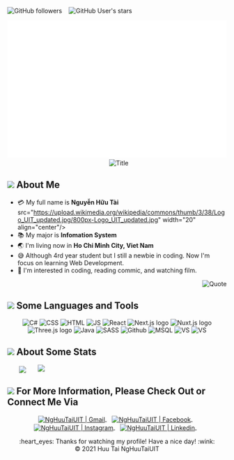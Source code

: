 <img alt="GitHub followers" src="https://img.shields.io/github/followers/NgHuuTaiUIT?style=social"> &nbsp;&nbsp; <img alt="GitHub User's stars" src="https://img.shields.io/github/stars/NgHuuTaiUIT?style=social"> &nbsp;&nbsp; 

<div align="center">
  <a href="#" target="_blank">
  <img src="svg/bg.svg" width="1200" alt="Click to see the source" />
</a>
  &nbsp;
  <img src="https://readme-typing-svg.herokuapp.com?font=Architects+Daughter&color=%2338C2FF&size=50&center=true&vCenter=true&height=60&width=600&lines=Hello!+I'm+Huu+Tai;I'm+Front-end+Dev+!;Welcome+to+my+profile!" alt="Title"></img>
</div>

## <img src="https://raw.githubusercontent.com/nixin72/nixin72/master/wave.gif" width="50"></img> About Me

- :credit_card: My full name is **Nguyễn Hữu Tài**
src="https://upload.wikimedia.org/wikipedia/commons/thumb/3/38/Logo_UIT_updated.jpg/800px-Logo_UIT_updated.jpg" width="20" align="center"/>
- :books: My major is **Infomation System**
- :earth_asia: I'm living now in **Ho Chi Minh City, Viet Nam**
- :sweat_smile: Although 4rd year student but I still a newbie in coding. Now I'm focus on learning Web Development.
- :monocle_face: I'm interested in coding, reading commic, and watching film.
<div align="right">

![Quote](https://github-readme-quotes.herokuapp.com/quote?theme=onedark&animation=default&layout=default&font=default)

</div>


## <img src="https://media2.giphy.com/media/QssGEmpkyEOhBCb7e1/giphy.gif?cid=ecf05e47a0n3gi1bfqntqmob8g9aid1oyj2wr3ds3mg700bl&rid=giphy.gif" width="50"> Some Languages and Tools
<p align="center">
  <img src="https://img.shields.io/badge/C%23-239120?style=for-the-badge&logo=c-sharp&logoColor=white" alt="C#">
  <img src="https://img.shields.io/badge/css3-%231572B6.svg?style=for-the-badge&logo=css3&logoColor=white" alt="CSS">
  <img src="https://img.shields.io/badge/HTML5-E34F26?style=for-the-badge&logo=html5&logoColor=white" alt="HTML">
  <img src="https://img.shields.io/badge/JavaScript-323330?style=for-the-badge&logo=javascript&logoColor=F7DF1E" alt="JS">
  <img src="https://img.shields.io/badge/React-323330.svg?style=for-the-badge&logo=react&logoColor=blue" alt="React">
  <img src="https://img.shields.io/badge/Next.js-282C34?style=for-the-badge&logo=next.js&logoColor=4FC08D" alt="Next.js logo" title="Next.js"/>
  <img src="https://img.shields.io/badge/TypeScript-282C34?style=for-the-badge&logo=typescript&logoColor=3178C6" alt="Nuxt.js logo" title="Next.js"/>
  <img src="https://img.shields.io/badge/Three.js-282C34?style=for-the-badge&logo=three.js&logoColor=FFFFFF" alt="Three.js logo" title="Three.js"/>
  <img src="https://img.shields.io/badge/Java-ED8B00?style=for-the-badge&logo=java&logoColor=white" alt="Java">
  <img src="https://img.shields.io/badge/Sass-CC6699?style=for-the-badge&logo=sass&logoColor=white" alt="SASS">
  <img src="https://img.shields.io/badge/github-%23121011.svg?style=for-the-badge&logo=github&logoColor=white" alt="Github">
  <img src="https://img.shields.io/badge/Microsoft%20SQL%20Sever-CC2927?style=for-the-badge&logo=microsoft%20sql%20server&logoColor=white" alt="MSQL">
  <img src="https://img.shields.io/badge/Visual%20Studio%20Code-0078d7.svg?style=for-the-badge&logo=visual-studio-code&logoColor=white" alt="VS">
  <img src="https://img.shields.io/badge/NetBeansIDE-1B6AC6.svg?style=for-the-badge&logo=apache-netbeans-ide&logoColor=white" alt="VS">
</p>


## <img src="https://media1.giphy.com/media/Fv0o7aLSFTF0VTDvXw/200w.webp?cid=ecf05e47oodsypk5nncy0xeg1umfifgaykuc3ri6z9oorj3n&rid=200w.webp&ct=s" width="50"> About Some Stats
<div align="center">
  <a href="#" title="NgHuuTaiUIT">
    <img width="315" align="center" src="https://github-readme-stats.vercel.app/api/top-langs/?username=NgHuuTaiUIT&hide=Less,powershell,Mathematica,Ruby,Objective-C,Objective-C%2b%2b,Cuda&title_color=61dafb&text_color=ffffff&icon_color=61dafb&bg_color=20232a&langs_count=8&layout=compact&border_color=61dafb&hide_border=true" />
  </a> 
  <a href="#" title="NgHuuTaiUIT">
    <img align="right" width="434" src="https://github-readme-stats.vercel.app/api?username=NgHuuTaiUIT&show_icons=true&theme=react&border_color=61dafb&hide_border=true" />
  </a>
</div>


## <img src='https://raw.githubusercontent.com/ShahriarShafin/ShahriarShafin/main/Assets/handshake.gif' width="50"> For More Information, Please Check Out or Connect Me Via
<p align="center">
  <a href="mailto:vnhuutai274@gmail.com" >
    <img align="center" alt="NgHuuTaiUIT | Gmail" width="80px" src="https://img.icons8.com/bubbles/100/000000/apple-mail.png" />
  </a> &nbsp;&nbsp;
  
  
  <a href="https://www.facebook.com/tai.nguyenhuu.37201/" target="_blank">
      <img align="center" alt="NgHuuTaiUIT | Facebook" width="80px" src="https://img.icons8.com/bubbles/100/000000/facebook-new.png" />
  </a> &nbsp;&nbsp;
  
  <a href="https://www.instagram.com/notname_274/" target="_blank">
    <img align="center" alt="NgHuuTaiUIT | Instagram" width="80px" src="https://img.icons8.com/bubbles/100/000000/instagram.png"/>
  </a> &nbsp;&nbsp;
  <a href="https://www.linkedin.com/in/nguy%E1%BB%85n-h%E1%BB%AFu-t%C3%A0i-a8195b233/" target="blank">
    <img align="center" alt="NgHuuTaiUIT | Linkedin" width="80px" src="https://img.icons8.com/bubbles/100/000000/linkedin.png"/>
  </a>
  &nbsp;&nbsp;
<p> 

<div align="center">
  :heart_eyes: Thanks for watching my profile! Have a nice day! :wink: <br/>
  &copy; 2021 Huu Tai NgHuuTaiUIT
</div>
